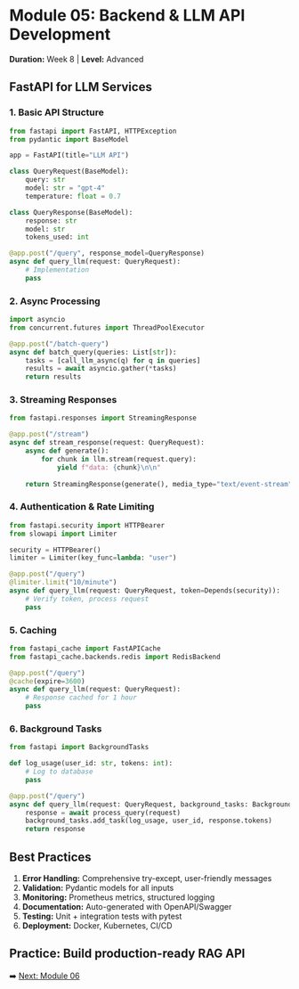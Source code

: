 # Module 05: Backend & LLM API Development

**Duration:** Week 8 | **Level:** Advanced

## FastAPI for LLM Services

### 1. Basic API Structure
```python
from fastapi import FastAPI, HTTPException
from pydantic import BaseModel

app = FastAPI(title="LLM API")

class QueryRequest(BaseModel):
    query: str
    model: str = "gpt-4"
    temperature: float = 0.7

class QueryResponse(BaseModel):
    response: str
    model: str
    tokens_used: int

@app.post("/query", response_model=QueryResponse)
async def query_llm(request: QueryRequest):
    # Implementation
    pass
```

### 2. Async Processing
```python
import asyncio
from concurrent.futures import ThreadPoolExecutor

@app.post("/batch-query")
async def batch_query(queries: List[str]):
    tasks = [call_llm_async(q) for q in queries]
    results = await asyncio.gather(*tasks)
    return results
```

### 3. Streaming Responses
```python
from fastapi.responses import StreamingResponse

@app.post("/stream")
async def stream_response(request: QueryRequest):
    async def generate():
        for chunk in llm.stream(request.query):
            yield f"data: {chunk}\n\n"
    
    return StreamingResponse(generate(), media_type="text/event-stream")
```

### 4. Authentication & Rate Limiting
```python
from fastapi.security import HTTPBearer
from slowapi import Limiter

security = HTTPBearer()
limiter = Limiter(key_func=lambda: "user")

@app.post("/query")
@limiter.limit("10/minute")
async def query_llm(request: QueryRequest, token=Depends(security)):
    # Verify token, process request
    pass
```

### 5. Caching
```python
from fastapi_cache import FastAPICache
from fastapi_cache.backends.redis import RedisBackend

@app.post("/query")
@cache(expire=3600)
async def query_llm(request: QueryRequest):
    # Response cached for 1 hour
    pass
```

### 6. Background Tasks
```python
from fastapi import BackgroundTasks

def log_usage(user_id: str, tokens: int):
    # Log to database
    pass

@app.post("/query")
async def query_llm(request: QueryRequest, background_tasks: BackgroundTasks):
    response = await process_query(request)
    background_tasks.add_task(log_usage, user_id, response.tokens)
    return response
```

## Best Practices

1. **Error Handling:** Comprehensive try-except, user-friendly messages
2. **Validation:** Pydantic models for all inputs
3. **Monitoring:** Prometheus metrics, structured logging
4. **Documentation:** Auto-generated with OpenAPI/Swagger
5. **Testing:** Unit + integration tests with pytest
6. **Deployment:** Docker, Kubernetes, CI/CD

## Practice: Build production-ready RAG API

➡️ [Next: Module 06](../module-06-evaluation/notes.md)
